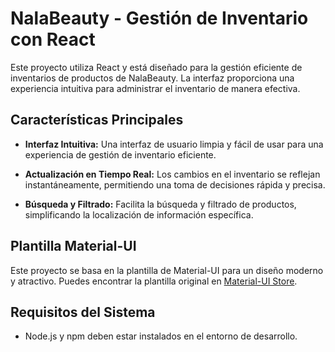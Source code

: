 # NalaBeauty - Gestión de Inventario con React

Este proyecto utiliza React y está diseñado para la gestión eficiente de inventarios de productos de NalaBeauty. La interfaz proporciona una experiencia intuitiva para administrar el inventario de manera efectiva.

## Características Principales

- **Interfaz Intuitiva:** Una interfaz de usuario limpia y fácil de usar para una experiencia de gestión de inventario eficiente.

- **Actualización en Tiempo Real:** Los cambios en el inventario se reflejan instantáneamente, permitiendo una toma de decisiones rápida y precisa.

- **Búsqueda y Filtrado:** Facilita la búsqueda y filtrado de productos, simplificando la localización de información específica.

## Plantilla Material-UI

Este proyecto se basa en la plantilla de Material-UI para un diseño moderno y atractivo. Puedes encontrar la plantilla original en [Material-UI Store](https://mui.com/store/items/minimal-dashboard-free/).

## Requisitos del Sistema

- Node.js y npm deben estar instalados en el entorno de desarrollo.


